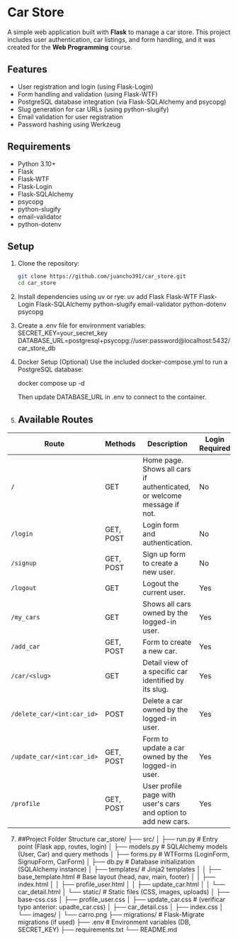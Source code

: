 # Car Store

A simple web application built with **Flask** to manage a car store. This project includes user authentication, car listings, and form handling, and it was created for the **Web Programming** course.

## Features

- User registration and login (using Flask-Login)
- Form handling and validation (using Flask-WTF)
- PostgreSQL database integration (via Flask-SQLAlchemy and psycopg)
- Slug generation for car URLs (using python-slugify)
- Email validation for user registration
- Password hashing using Werkzeug

## Requirements

- Python 3.10+
- Flask
- Flask-WTF
- Flask-Login
- Flask-SQLAlchemy
- psycopg
- python-slugify
- email-validator
- python-dotenv

## Setup

1. Clone the repository:

   ```bash
   git clone https://github.com/juancho391/car_store.git
   cd car_store

   ```

2. Install dependencies using uv or rye:
   uv add Flask Flask-WTF Flask-Login Flask-SQLAlchemy python-slugify email-validator python-dotenv psycopg

3. Create a .env file for environment variables:
   SECRET_KEY=your_secret_key
   DATABASE_URL=postgresql+psycopg://user:password@localhost:5432/car_store_db

4. Docker Setup (Optional)
   Use the included docker-compose.yml to run a PostgreSQL database:

   docker compose up -d

   Then update DATABASE_URL in .env to connect to the container.


5. ## Available Routes

| Route | Methods | Description | Login Required |
|-------|--------|-------------|----------------|
| `/` | GET | Home page. Shows all cars if authenticated, or welcome message if not. | No |
| `/login` | GET, POST | Login form and authentication. | No |
| `/signup` | GET, POST | Sign up form to create a new user. | No |
| `/logout` | GET | Logout the current user. | Yes |
| `/my_cars` | GET | Shows all cars owned by the logged-in user. | Yes |
| `/add_car` | GET, POST | Form to create a new car. | Yes |
| `/car/<slug>` | GET | Detail view of a specific car identified by its slug. | Yes |
| `/delete_car/<int:car_id>` | POST | Delete a car owned by the logged-in user. | Yes |
| `/update_car/<int:car_id>` | GET, POST | Form to update a car owned by the logged-in user. | Yes |
| `/profile` | GET, POST | User profile page with user's cars and option to add new cars. | Yes |

7. ##Project Folder Structure
car_store/
├── src/
│ ├── run.py # Entry point (Flask app, routes, login)
│ ├── models.py # SQLAlchemy models (User, Car) and query methods
│ ├── forms.py # WTForms (LoginForm, SignupForm, CarForm)
│ ├── db.py # Database initialization (SQLAlchemy instance)
│ ├── templates/ # Jinja2 templates
│ │ ├── base_template.html # Base layout (head, nav, main, footer)
│ │ ├── index.html
│ │ ├── profile_user.html
│ │ ├── update_car.html
│ │ └── car_detail.html
│ └── static/ # Static files (CSS, images, uploads)
│ ├── base-css.css
│ ├── profile_user.css
│ ├── update_car.css # (verificar typo anterior: upadte_car.css)
│ ├── car_detail.css
│ ├── index.css
│ └── images/
│ └── carro.png
├── migrations/ # Flask-Migrate migrations (if used)
├── .env # Environment variables (DB, SECRET_KEY)
├── requirements.txt
└── README.md
